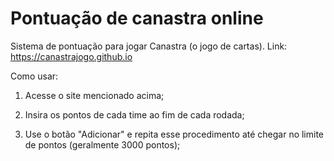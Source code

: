 # Pontuação de canastra online
Sistema de pontuação para jogar Canastra (o jogo de cartas). 
Link: https://canastrajogo.github.io


Como usar:

1. Acesse o site mencionado acima;

2. Insira os pontos de cada time ao fim de cada rodada;

3. Use o botão "Adicionar" e repita esse procedimento até chegar no limite de pontos (geralmente 3000 pontos);

